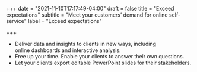+++
date = "2021-11-10T17:17:49-04:00"
draft = false
title = "Exceed expectations"
subtitle = "Meet your customers’ demand for online self-service"
label = "Exceed expectations"

+++

* Deliver data and insights to clients in new ways, including <br> online dashboards and interactive analysis.
* Free up your time. Enable your clients to answer their own questions.  
* Let your clients export editable PowerPoint slides for their stakeholders.
